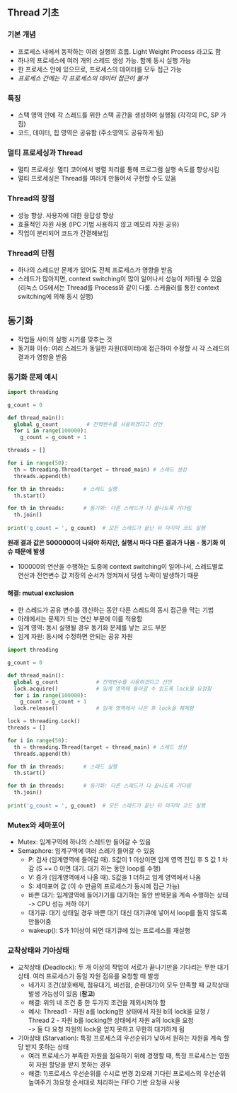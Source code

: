 ## Thread 기초
### 기본 개념
- 프로세스 내에서 동작하는 여러 실행의 흐름. Light Weight Process 라고도 함
- 하나의 프로세스에 여러 개의 스레드 생성 가능. 함께 동시 실행 가능
- 한 프로세스 안에 있으므로, 프로세스의 데이터를 모두 접근 가능
- *프로세스 간에는 각 프로세스의 데이터 접근이 불가*

### 특징
- 스택 영역 안에 각 스레드를 위한 스택 공간을 생성하여 실행됨 (각각의 PC, SP 가짐)
- 코드, 데이터, 힙 영역은 공유함 (주소영역도 공유하게 됨)

### 멀티 프로세싱과 Thread
- 멀티 프로세싱: 멀티 코어에서 병렬 처리를 통해 프로그램 실행 속도를 향상시킴
- 멀티 프로세싱은 Thread를 여러개 만들어서 구현할 수도 있음

### Thread의 장점
- 성능 향상. 사용자에 대한 응답성 향상
- 효율적인 자원 사용 (IPC 기법 사용하지 않고 메모리 자원 공유)
- 작업이 분리되어 코드가 간결해보임

### Thread의 단점
- 하나의 스레드만 문제가 있어도 전체 프로세스가 영향을 받음
- 스레드가 많아지면, context switching이 많이 일어나서 성능이 저하될 수 있음
  (리눅스 OS에서는 Thread를 Process와 같이 다룸. 스케쥴러를 통한 context switching에 의해 동시 실행)
  
## 동기화
- 작업들 사이의 실행 시기를 맞추는 것
- 동기화 이슈: 여러 스레드가 동일한 자원(데이터)에 접근하여 수정할 시 각 스레드의 결과가 영향을 받음

### 동기화 문제 예시
```python
import threading

g_count = 0

def thread_main():
  global g_count         # 전역변수를 사용하겠다고 선언
  for i in range(100000):
    g_count = g_count + 1

threads = []

for i in range(50):
  th = threading.Thread(target = thread_main) # 스레드 생성
  threads.append(th)

for th in threads:      # 스레드 실행
  th.start()

for th in threads:      # 동기화: 다른 스레드가 다 끝나도록 기다림
  th.join()
  
print('g_count = ', g_count)  # 모든 스레드가 끝난 뒤 마지막 코드 실행
```
**원래 결과 값은 5000000이 나와야 하지만, 실행시 마다 다른 결과가 나옴 - 동기화 이슈 때문에 발생**
- 100000의 연산을 수행하는 도중에 context switching이 일어나서, 스레드별로 연산과 전연변수 값 저장의 순서가 엉켜져서 덧셈 누락이 발생하기 때문 

#### 해결: mutual exclusion
- 한 스레드가 공유 변수를 갱신하는 동안 다른 스레드의 동시 접근을 막는 기법
- 아래에서는 문제가 되는 연산 부분에 이를 적용함
- 임계 영역: 동시 실행될 경우 동기화 문제를 낳는 코드 부분
- 임계 자원: 동시에 수정하면 안되는 공유 자원
```python
import threading

g_count = 0

def thread_main():
  global g_count            # 전역변수를 사용하겠다고 선언
  lock.acquire()            # 임계 영역에 들어갈 수 있도록 lock을 요청함
  for i in range(100000):
    g_count = g_count + 1
  lock.release()            # 임계 영역에서 나온 후 lock을 해제함

lock = threading.Lock()
threads = []

for i in range(50):
  th = threading.Thread(target = thread_main) # 스레드 생성
  threads.append(th)

for th in threads:      # 스레드 실행
  th.start()

for th in threads:      # 동기화: 다른 스레드가 다 끝나도록 기다림
  th.join()
  
print('g_count = ', g_count)  # 모든 스레드가 끝난 뒤 마지막 코드 실행
```

### Mutex와 세마포어
- Mutex: 임계구역에 하나의 스레드만 들어갈 수 있음
- Semaphore: 임계구역에 여러 스레가 들어갈 수 있음
  - P: 검사 (임계영역에 들어갈 때). S값이 1 이상이면 임계 영역 진입 후 S 값 1 차감 (S == 0 이면 대기. 대기 하는 동안 loop를 수행)
  - V: 증가 (임계영역에서 나올 때). S값을 1 더하고 임계 영역에서 나옴
  - S: 세마포어 값 (이 수 만큼의 프로세스가 동시에 접근 가능)
  - 바쁜 대기: 임계영역에 들어가기를 대기하는 동안 반복문을 계속 수행하는 상태 -> CPU 성능 저하 야기
  - 대기큐: 대기 상태일 경우 바쁜 대기 대신 대기큐에 넣어서 loop를 돌지 않도록 만들어줌
  - wakeup(): S가 1이상이 되면 대기큐에 있는 프로세스를 재실행
  
### 교착상태와 기아상태
- 교착상태 (Deadlock): 두 개 이상의 작업이 서로가 끝나기만을 기다리는 무한 대기 상태. 여러 프로세스가 동일 자원 점유를 요청할 때 발생
  - 네가지 조건(상호배제, 점유대기, 비선점, 순환대기)이 모두 만족할 때 교착상태 발생 가능성이 있음 (**참고**)  
  - 해결: 위의 네 조건 중 한 두가지 조건을 제외시켜야 함
  - 예시: Thread1 - 자원 a를 locking한 상태에서 자원 b의 lock을 요청 / Thread 2 - 자원 b를 locking한 상태에서 자원 a의 lock을 요청  
           -> 둘 다 요청 자원의 lock을 얻지 못하고 무한히 대기하게 됨
- 기아상태 (Starvation): 특정 프로세스의 우선순위가 낮아서 원하는 자원을 계속 할당 받지 못하는 상태
  - 여러 프로세스가 부족한 자원을 점유하기 위해 경쟁할 때, 특정 프로세스는 영원히 자원 할당을 받지 못하는 경우
  - 해결: 1)프로세스 우선순위를 수시로 변경 2)오래 기다린 프로세스의 우선순위 높여주기 3)요청 순서대로 처리하는 FIFO 기반 요청큐 사용

